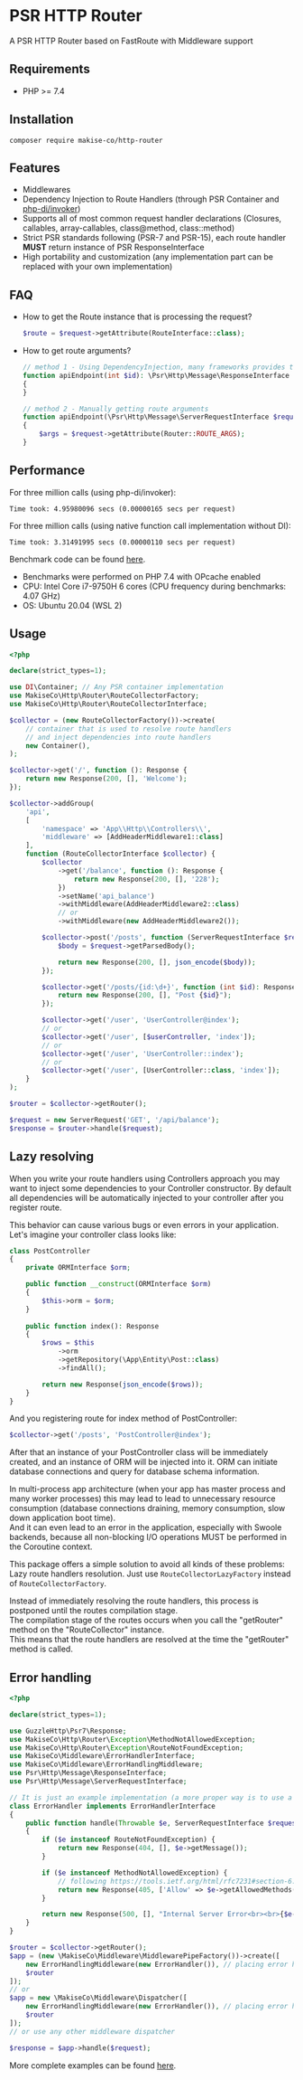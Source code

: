 # PSR HTTP Router
A PSR HTTP Router based on FastRoute with Middleware support

## Requirements
* PHP >= 7.4

## Installation
`composer require makise-co/http-router`

## Features
* Middlewares
* Dependency Injection to Route Handlers (through PSR Container and [php-di/invoker](https://github.com/PHP-DI/Invoker))
* Supports all of most common request handler declarations (Closures, callables, array-callables, class@method, class::method)
* Strict PSR standards following (PSR-7 and PSR-15), each route handler **MUST** return instance of PSR ResponseInterface
* High portability and customization (any implementation part can be replaced with your own implementation)

## FAQ
* How to get the Route instance that is processing the request?

    ```php
    $route = $request->getAttribute(RouteInterface::class);
    ```
  
* How to get route arguments?

    ```php
    // method 1 - Using DependencyInjection, many frameworks provides this way
    function apiEndpoint(int $id): \Psr\Http\Message\ResponseInterface
    {
    }
  
    // method 2 - Manually getting route arguments
    function apiEndpoint(\Psr\Http\Message\ServerRequestInterface $request): \Psr\Http\Message\ResponseInterface
    {
        $args = $request->getAttribute(Router::ROUTE_ARGS);
    }
    ```

## Performance
For three million calls (using php-di/invoker):
```
Time took: 4.95980096 secs (0.00000165 secs per request)
```

For three million calls (using native function call implementation without DI):
```
Time took: 3.31491995 secs (0.00000110 secs per request)
```

Benchmark code can be found [here](examples/benchmark.php).
* Benchmarks were performed on PHP 7.4 with OPcache enabled
* CPU: Intel Core i7-9750H 6 cores (CPU frequency during benchmarks: 4.07 GHz)
* OS: Ubuntu 20.04 (WSL 2)

## Usage

```php
<?php

declare(strict_types=1);

use DI\Container; // Any PSR container implementation
use MakiseCo\Http\Router\RouteCollectorFactory;
use MakiseCo\Http\Router\RouteCollectorInterface;

$collector = (new RouteCollectorFactory())->create(
    // container that is used to resolve route handlers
    // and inject dependencies into route handlers
    new Container(),
);

$collector->get('/', function (): Response {
    return new Response(200, [], 'Welcome');
});

$collector->addGroup(
    'api',
    [
        'namespace' => 'App\\Http\\Controllers\\',
        'middleware' => [AddHeaderMiddleware1::class]
    ],
    function (RouteCollectorInterface $collector) {
        $collector
            ->get('/balance', function (): Response {
                return new Response(200, [], '228');
            })
            ->setName('api_balance')
            ->withMiddleware(AddHeaderMiddleware2::class)
            // or
            ->withMiddleware(new AddHeaderMiddleware2());

        $collector->post('/posts', function (ServerRequestInterface $request): Response {
            $body = $request->getParsedBody();

            return new Response(200, [], json_encode($body));
        });

        $collector->get('/posts/{id:\d+}', function (int $id): Response {
            return new Response(200, [], "Post {$id}");
        });

        $collector->get('/user', 'UserController@index');
        // or
        $collector->get('/user', [$userController, 'index']);
        // or
        $collector->get('/user', 'UserController::index');
        // or
        $collector->get('/user', [UserController::class, 'index']);
    }
);

$router = $collector->getRouter();

$request = new ServerRequest('GET', '/api/balance');
$response = $router->handle($request);
```

## Lazy resolving
When you write your route handlers using Controllers approach 
you may want to inject some dependencies to your Controller constructor.
By default all dependencies will be automatically injected to your controller after you register route.

This behavior can cause various bugs or even errors in your application.
Let's imagine your controller class looks like:
```php
class PostController
{
    private ORMInterface $orm;

    public function __construct(ORMInterface $orm)
    {
        $this->orm = $orm;   
    }
    
    public function index(): Response
    {
        $rows = $this
            ->orm
            ->getRepository(\App\Entity\Post::class)
            ->findAll();

        return new Response(json_encode($rows));
    }
}
```

And you registering route for index method of PostController:
```php
$collector->get('/posts', 'PostController@index');
```

After that an instance of your PostController class will be immediately created,
and an instance of ORM will be injected into it.
ORM can initiate database connections and query for database schema information.

In multi-process app architecture (when your app has master process and many worker processes)
this may lead to lead to unnecessary resource consumption 
(database connections draining, memory consumption, slow down application boot time).  
And it can even lead to an error in the application, especially with Swoole backends, because all non-blocking I/O operations
MUST be performed in the Coroutine context.

This package offers a simple solution to avoid all kinds of these problems: Lazy route handlers resolution.
Just use `RouteCollectorLazyFactory` instead of `RouteCollectorFactory`.

Instead of immediately resolving the route handlers, this process is postponed until the routes compilation stage.  
The compilation stage of the routes occurs when you call the "getRouter" method on the "RouteCollector" instance.  
This means that the route handlers are resolved at the time the "getRouter" method is called.

## Error handling
```php
<?php

declare(strict_types=1);

use GuzzleHttp\Psr7\Response;
use MakiseCo\Http\Router\Exception\MethodNotAllowedException;
use MakiseCo\Http\Router\Exception\RouteNotFoundException;
use MakiseCo\Middleware\ErrorHandlerInterface;
use MakiseCo\Middleware\ErrorHandlingMiddleware;
use Psr\Http\Message\ResponseInterface;
use Psr\Http\Message\ServerRequestInterface;

// It is just an example implementation (a more proper way is to use a response factory)
class ErrorHandler implements ErrorHandlerInterface
{
    public function handle(Throwable $e, ServerRequestInterface $request): ResponseInterface
    {
        if ($e instanceof RouteNotFoundException) {
            return new Response(404, [], $e->getMessage());
        }

        if ($e instanceof MethodNotAllowedException) {
            // following https://tools.ietf.org/html/rfc7231#section-6.5.5
            return new Response(405, ['Allow' => $e->getAllowedMethods()], $e->getMessage());
        }

        return new Response(500, [], "Internal Server Error<br><br>{$e->getMessage()}");
    }
}

$router = $collector->getRouter();
$app = (new \MakiseCo\Middleware\MiddlewarePipeFactory())->create([
    new ErrorHandlingMiddleware(new ErrorHandler()), // placing error handling middleware first
    $router
]);
// or
$app = new \MakiseCo\Middleware\Dispatcher([
    new ErrorHandlingMiddleware(new ErrorHandler()), // placing error handling middleware first
    $router
]);
// or use any other middleware dispatcher

$response = $app->handle($request);
```

More complete examples can be found [here](examples/collector.php).
